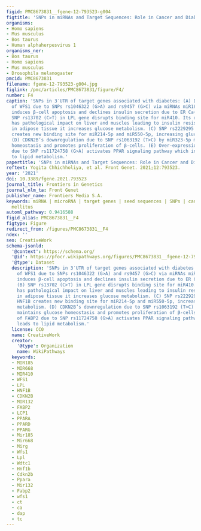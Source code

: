 ```yaml
---
figid: PMC8673831__fgene-12-793523-g004
figtitle: 'SNPs in miRNAs and Target Sequences: Role in Cancer and Diabetes'
organisms:
- Homo sapiens
- Mus musculus
- Bos taurus
- Human alphaherpesvirus 1
organisms_ner:
- Bos taurus
- Homo sapiens
- Mus musculus
- Drosophila melanogaster
pmcid: PMC8673831
filename: fgene-12-793523-g004.jpg
figlink: /pmc/articles/PMC8673831/figure/F4/
number: F4
caption: 'SNPs in 3′UTR of target genes associated with diabetes: (A) Downregulation
  of WFS1 due to SNPs rs1046322 (G>A) and rs9457 (G>C) via miRNAs miR185 and miR668
  induces β-cell apoptosis and declines insulin secretion due to ER Ca+2 stress. (B)
  SNP rs13702 (C>T) in LPL gene disrupts binding site for miR410. Its overexpression
  has pathological impact on liver and muscles leading to insulin resistance; whereas
  in adipose tissue it increases glucose metabolism. (C) SNP rs2229295 (C>A) of HNF1B
  creates new binding site for miR214-5p and miR550-5p, increasing glucose metabolism.
  (D) CDKN2B’s downregulation due to SNP rs1063192 (T>C) by miR323-5p maintains glucose
  homeostasis and promotes proliferation of β-cells. (E) Over-expression of FABP2
  due to SNP rs11724758 (G>A) activates PPAR signaling pathway which in-turn leads
  to lipid metabolism.'
papertitle: 'SNPs in miRNAs and Target Sequences: Role in Cancer and Diabetes.'
reftext: Yogita Chhichholiya, et al. Front Genet. 2021;12:793523.
year: '2021'
doi: 10.3389/fgene.2021.793523
journal_title: Frontiers in Genetics
journal_nlm_ta: Front Genet
publisher_name: Frontiers Media S.A.
keywords: miRNA | microRNA | target genes | seed sequences | SNPs | cancer | diabetes
  mellitus
automl_pathway: 0.9416588
figid_alias: PMC8673831__F4
figtype: Figure
redirect_from: /figures/PMC8673831__F4
ndex: ''
seo: CreativeWork
schema-jsonld:
  '@context': https://schema.org/
  '@id': https://pfocr.wikipathways.org/figures/PMC8673831__fgene-12-793523-g004.html
  '@type': Dataset
  description: 'SNPs in 3′UTR of target genes associated with diabetes: (A) Downregulation
    of WFS1 due to SNPs rs1046322 (G>A) and rs9457 (G>C) via miRNAs miR185 and miR668
    induces β-cell apoptosis and declines insulin secretion due to ER Ca+2 stress.
    (B) SNP rs13702 (C>T) in LPL gene disrupts binding site for miR410. Its overexpression
    has pathological impact on liver and muscles leading to insulin resistance; whereas
    in adipose tissue it increases glucose metabolism. (C) SNP rs2229295 (C>A) of
    HNF1B creates new binding site for miR214-5p and miR550-5p, increasing glucose
    metabolism. (D) CDKN2B’s downregulation due to SNP rs1063192 (T>C) by miR323-5p
    maintains glucose homeostasis and promotes proliferation of β-cells. (E) Over-expression
    of FABP2 due to SNP rs11724758 (G>A) activates PPAR signaling pathway which in-turn
    leads to lipid metabolism.'
  license: CC0
  name: CreativeWork
  creator:
    '@type': Organization
    name: WikiPathways
  keywords:
  - MIR185
  - MIR668
  - MIR410
  - WFS1
  - LPL
  - HNF1B
  - CDKN2B
  - MIR132
  - FABP2
  - LCP1
  - PPARA
  - PPARD
  - PPARG
  - Mir185
  - Mir668
  - Mirg
  - Wfs1
  - Lpl
  - Wdtc1
  - Hnf1b
  - Cdkn2b
  - Ppara
  - Mir132
  - Fabp2
  - wfs1
  - ct
  - ca
  - dap
  - tc
---
```

